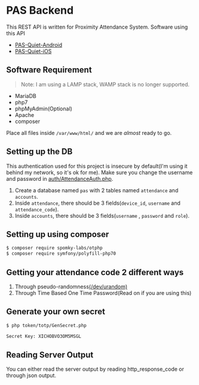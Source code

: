 # PAS Backend

This REST API is written for Proximity Attendance System. Software using this API

* [PAS-Quiet-Android](https://github.com/Proximity-Attendance-System/PAS-Quiet-Android)
* [PAS-Quiet-iOS](https://github.com/Proximity-Attendance-System/PAS-Quiet-iOS)


## Software Requirement

> Note: I am using a LAMP stack, WAMP stack is no longer supported. 

* MariaDB
* php7
* phpMyAdmin(Optional)
* Apache
* composer

Place all files inside `/var/www/html/` and we are *almost* ready to go. 

## Setting up the DB

This authentication used for this project is insecure by default(I'm using it behind my network, so it's ok for me). Make sure you change the username and password in [auth/AttendanceAuth.php](auth/AttendanceAuth.php). 

1. Create a database named `pas` with 2 tables named `attendance` and `accounts`. 
2. Inside `attendance`, there should be 3 fields(`device_id`, `username` and `attendance_code`). 
3. Inside `accounts`, there should be 3 fields(`username` , `password` and `role`).

## Setting up using composer
```bash
$ composer require spomky-labs/otphp
$ composer require symfony/polyfill-php70
```

## Getting your attendance code 2 different ways
1. Through pseudo-randomness[(/dev/urandom)](token/GenerateAttendanceCode.php)
2. Through Time Based One Time Password(Read on if you are using this)

## Generate your own secret
```bash
$ php token/totp/GenSecret.php

Secret Key: XICHOBVO3OM5MSGL
```

## Reading Server Output

You can either read the server output by reading http_response_code or through json output.


 
